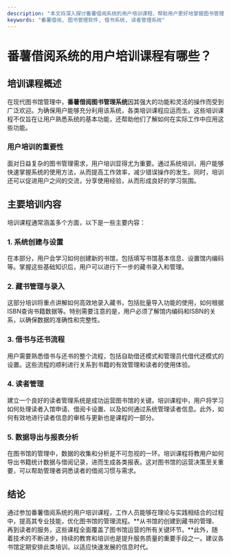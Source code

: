 ```yaml
---
description: "本文将深入探讨番薯借阅系统的用户培训课程，帮助用户更好地掌握图书管理的技巧和功能。"
keywords: "番薯借阅, 图书管理软件, 借书系统, 读者管理系统"
---
```

# 番薯借阅系统的用户培训课程有哪些？

## 培训课程概述

在现代图书馆管理中，**番薯借阅图书管理系统**因其强大的功能和灵活的操作而受到广泛欢迎。为确保用户能够充分利用该系统，各类培训课程应运而生。这些培训课程不仅旨在让用户熟悉系统的基本功能，还帮助他们了解如何在实际工作中应用这些功能。

### 用户培训的重要性

面对日益复杂的图书管理需求，用户培训显得尤为重要。通过系统培训，用户能够快速掌握系统的使用方法，从而提高工作效率，减少错误操作的发生。同时，培训还可以促进用户之间的交流，分享使用经验，从而形成良好的学习氛围。

## 主要培训内容

培训课程通常涵盖多个方面，以下是一些主要内容：

### 1. 系统创建与设置

在本部分，用户会学习如何创建新的书馆，包括填写书馆基本信息、设置馆内编码等。掌握这些基础知识后，用户可以进行下一步的藏书录入和管理。

### 2. 藏书管理与录入

这部分培训将重点讲解如何高效地录入藏书，包括批量导入功能的使用，如何根据ISBN查询书籍数据等。特别需要注意的是，用户必须了解馆内编码和ISBN的关系，以确保数据的准确性和完整性。

### 3. 借书与还书流程

用户需要熟悉借书与还书的整个流程，包括自助借还模式和管理员代借代还模式的设置。这些流程的顺利进行关系到书籍的有效管理和读者的使用体验。

### 4. 读者管理

建立一个良好的读者管理系统是成功运营图书馆的关键。培训课程中，用户将学习如何处理读者入馆申请、借阅卡设置、以及如何通过系统管理读者信息。此外，如何有效地进行读者信息的审核与更新也是课程的一部分。

### 5. 数据导出与报表分析

在图书馆的管理中，数据的收集和分析是不可忽视的一环。培训课程将教用户如何导出书籍统计数据与借阅记录，进而生成各类报表。这对图书馆的运营决策至关重要，可以帮助管理者洞悉读者的借阅习惯与需求。

## 结论

通过参加番薯借阅系统的用户培训课程，工作人员能够在理论与实践相结合的过程中，提高其专业技能，优化图书馆的管理流程。**从书馆的创建到藏书的管理、再到读者的服务，这些课程全面覆盖了图书馆运营的所有关键环节。**此外，随着技术的不断进步，持续的教育和培训也是提升服务质量的重要手段之一。建议各书馆定期安排此类培训，以适应快速发展的信息时代。
